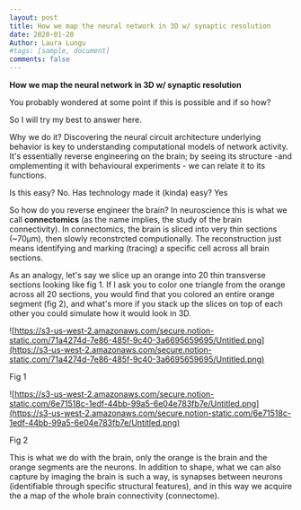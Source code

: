 ```yaml
---
layout: post
title: How we map the neural network in 3D w/ synaptic resolution
date: 2020-01-20
Author: Laura Lungu
#tags: [sample, document]
comments: false
---
```


**How we map the neural network in 3D w/ synaptic resolution**

You probably wondered at some point if this is possible and if so how?

So I will try my best to answer here.

Why we do it? Discovering the neural circuit architecture underlying behavior is key to understanding computational models of network activity. It's essentially reverse engineering on the brain; by seeing its structure -and omplementing it with behavioural experiments - we can relate it to its functions.

Is this easy? No. Has technology made it (kinda) easy? Yes

So how do you reverse engineer the brain? In neuroscience this is what we call **connectomics** (as the name implies, the study of the brain connectivity). In connectomics, the brain is sliced into very thin sections (~70μm), then slowly reconstrcted computionally. The reconstruction just means  identifying and marking (tracing) a specific cell across all brain sections.

As an analogy, let's say we slice up an orange into 20 thin transverse sections looking like fig 1. If I ask you to color one triangle from the orange across all 20 sections, you would find that you colored an entire orange segment (fig 2), and what's more if you stack up the slices on top of each other you could simulate how it would look in 3D.



![https://s3-us-west-2.amazonaws.com/secure.notion-static.com/71a4274d-7e86-485f-9c40-3a6695659695/Untitled.png](https://s3-us-west-2.amazonaws.com/secure.notion-static.com/71a4274d-7e86-485f-9c40-3a6695659695/Untitled.png)

Fig 1

![https://s3-us-west-2.amazonaws.com/secure.notion-static.com/6e71518c-1edf-44bb-99a5-6e04e783fb7e/Untitled.png](https://s3-us-west-2.amazonaws.com/secure.notion-static.com/6e71518c-1edf-44bb-99a5-6e04e783fb7e/Untitled.png)

Fig 2



This is what we do with the brain, only the orange is the brain and the orange segments are the neurons. In addition to shape, what we can also capture by imaging the brain is such a way, is synapses between neurons (identifiable through specific structural features), and in this way we acquire the a map of the whole brain connectivity (connectome).
